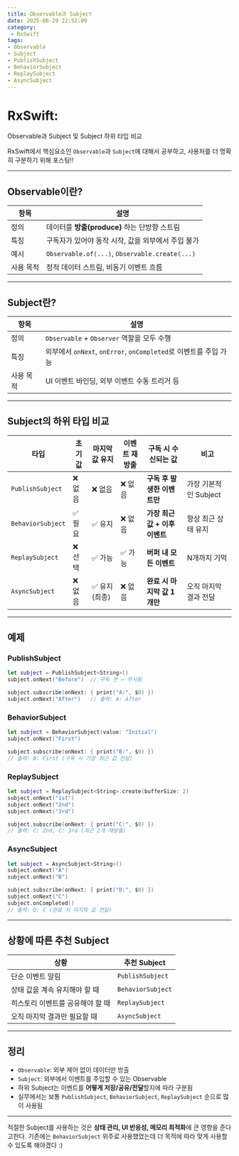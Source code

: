 ```yaml
---
title: Observable과 Subject
date: 2025-06-29 22:52:09
category:
 - RxSwift
tags:
- Observable
- Subject
- PublishSubject
- BehaviorSubject
- ReplaySubject
- AsyncSubject
---
```


# RxSwift: 
Observable과 Subject 및 Subject 하위 타입 비교

RxSwift에서 핵심요소인  `Observable`과 `Subject`에 대해서 공부하고, 사용처를 더 명확히 구분하기 위해 포스팅!!

---

## Observable이란?

| 항목        | 설명 |
|-------------|------|
| 정의        | 데이터를 **방출(produce)** 하는 단방향 스트림 |
| 특징        | 구독자가 있어야 동작 시작, 값을 외부에서 주입 불가 |
| 예시        | `Observable.of(...)`, `Observable.create(...)` |
| 사용 목적   | 정적 데이터 스트림, 비동기 이벤트 흐름 |

---

## Subject란?

| 항목    | 설명                                                  |
|-------|-----------------------------------------------------|
| 정의    | `Observable` + `Observer` 역할을 모두 수행                 |
| 특징    | 외부에서 `onNext`, `onError`, `onCompleted`로 이벤트를 주입 가능 |
| 사용 목적 | UI 이벤트 바인딩, 외부 이벤트 수동 트리거 등                         |

---

## Subject의 하위 타입 비교

| 타입               | 초기 값 | 마지막 값 유지 | 이벤트 재방출 | 구독 시 수신되는 값 | 비고 |
|--------------------|---------|----------------|----------------|----------------------|------|
| `PublishSubject`   | ❌ 없음 | ❌ 없음         | ❌ 없음         | **구독 후 발생한 이벤트만** | 가장 기본적인 Subject |
| `BehaviorSubject`  | ✅ 필요 | ✅ 유지         | ❌ 없음         | **가장 최근 값 + 이후 이벤트** | 항상 최근 상태 유지 |
| `ReplaySubject`    | ❌ 선택 | ✅ 가능         | ✅ 가능         | **버퍼 내 모든 이벤트**       | N개까지 기억 |
| `AsyncSubject`     | ❌ 없음 | ✅ 유지 (최종)  | ❌ 없음         | **완료 시 마지막 값 1개만**   | 오직 마지막 결과 전달 |

---

## 예제 

### PublishSubject
```swift
let subject = PublishSubject<String>()
subject.onNext("Before")  // 구독 전 → 무시됨

subject.subscribe(onNext: { print("A:", $0) })
subject.onNext("After")   // 출력: A: After
```

### BehaviorSubject
```swift
let subject = BehaviorSubject(value: "Initial")
subject.onNext("First")

subject.subscribe(onNext: { print("B:", $0) })
// 출력: B: First (구독 시 가장 최근 값 전달)
```

### ReplaySubject
```swift
let subject = ReplaySubject<String>.create(bufferSize: 2)
subject.onNext("1st")
subject.onNext("2nd")
subject.onNext("3rd")

subject.subscribe(onNext: { print("C:", $0) })
// 출력: C: 2nd, C: 3rd (최근 2개 재방출)
```

### AsyncSubject
```swift
let subject = AsyncSubject<String>()
subject.onNext("A")
subject.onNext("B")

subject.subscribe(onNext: { print("D:", $0) })
subject.onNext("C")
subject.onCompleted()
// 출력: D: C (완료 시 마지막 값 전달)
```

---

## 상황에 따른 추천 Subject

| 상황                             | 추천 Subject      |
|----------------------------------|-------------------|
| 단순 이벤트 알림                 | `PublishSubject`  |
| 상태 값을 계속 유지해야 할 때     | `BehaviorSubject` |
| 히스토리 이벤트를 공유해야 할 때 | `ReplaySubject`   |
| 오직 마지막 결과만 필요할 때     | `AsyncSubject`    |

---

## 정리
- `Observable`: 외부 제어 없이 데이터만 방출
- `Subject`: 외부에서 이벤트를 주입할 수 있는 Observable
- 하위 Subject는 이벤트를 **어떻게 저장/공유/전달**할지에 따라 구분됨
- 실무에서는 보통 `PublishSubject`, `BehaviorSubject`, `ReplaySubject` 순으로 많이 사용됨

---

적절한 Subject를 사용하는 것은 **상태 관리, UI 반응성, 메모리 최적화**에 큰 영향을 준다고한다.
기존에는 `BehaviorSubject` 위주로 사용했었는데 더 목적에 따라 맞게 사용할 수 있도록 해야겠다 :)
